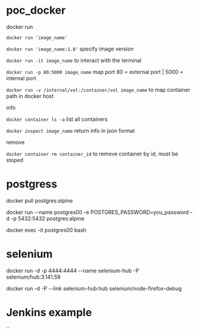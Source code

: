 # poc_docker
docker run

  `docker run 'image_name'`

  `docker run 'image_name:1.0'` specify image version
  
  `docker run -it image_name` to interact with the terminal 
  
  `docker run -p 80:5000 image_name` map port 80 = external port | 5000 = internal port
  
  `docker run -v /internal/vol:/container/vol image_name` to map container path in docker host 
  
info 
  
  `docker container ls -a` list all containers
  
  `docker inspect image_name` return info in json format
  
remove 
  
  `docker container rm container_id` to remove container by id, must be stoped 
  
  
# postgress

docker pull postgres:alpine

docker run --name postgres00 -e POSTGRES_PASSWORD=you_password -d -p 5432:5432 postgres:alpine

docker exec -it postgres00 bash


# selenium

docker run -d -p 4444:4444 --name selenium-hub -P selenium/hub:3.141.59

docker run -d -P --link selenium-hub:hub selenium/node-firefox-debug	

  
# Jenkins example 
``
